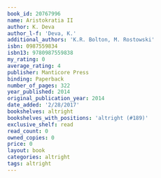 ```yaml
---
book_id: 20767996
name: Aristokratia II
author: K. Deva
author_l-f: 'Deva, K.'
additional_authors: 'K.R. Bolton, M. Rostowski'
isbn: 0987559834
isbn13: 9780987559838
my_rating: 0
average_rating: 4
publisher: Manticore Press
binding: Paperback
number_of_pages: 322
year_published: 2014
original_publication_year: 2014
date_added: '2/28/2017'
bookshelves: altright
bookshelves_with_positions: 'altright (#189)'
exclusive_shelf: read
read_count: 0
owned_copies: 0
price: 0
layout: book
categories: altright
tags: altright
---
```

